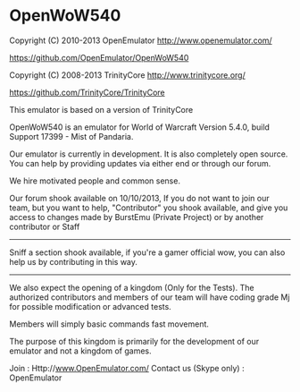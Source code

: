 OpenWoW540
==========

 Copyright (C) 2010-2013 OpenEmulator <http://www.openemulator.com/>
 
 https://github.com/OpenEmulator/OpenWoW540
 
 Copyright (C) 2008-2013 TrinityCore <http://www.trinitycore.org/>
 
 https://github.com/TrinityCore/TrinityCore


This emulator is based on a version of TrinityCore

OpenWoW540 is an emulator for World of Warcraft Version 5.4.0, build Support 17399 - Mist of Pandaria.

Our emulator is currently in development. It is also completely open source.
You can help by providing updates via either end or through our forum.

We hire motivated people and common sense.

Our forum shook available on 10/10/2013, If you do not want to join our team, 
but you want to help, "Contributor" you shook available, and give you access 
to changes made ​​by BurstEmu (Private Project) or by another contributor or Staff

----------------

Sniff a section shook available, if you're a gamer official wow, you can also help 
us by contributing in this way.

----------------

We also expect the opening of a kingdom (Only for the Tests). The authorized contributors 
and members of our team will have coding grade Mj for possible modification or advanced tests.

Members will simply basic commands fast movement.

The purpose of this kingdom is primarily for the development of our emulator and not a kingdom of games.

Join : Http://www.OpenEmulator.com/
Contact us (Skype only) : OpenEmulator

